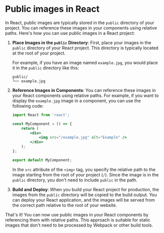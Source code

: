 # Public images in React

In React, public images are typically stored in the `public` directory of your project. You can reference these images in your components using relative paths. Here's how you can use public images in a React project:

1. **Place Images in the `public` Directory**: First, place your images in the `public` directory of your React project. This directory is typically located at the root of your project.

   For example, if you have an image named `example.jpg`, you would place it in the `public` directory like this:

   ```
   public/
   └── example.jpg
   ```

2. **Reference Images in Components**: You can reference these images in your React components using relative paths. For example, if you want to display the `example.jpg` image in a component, you can use the following code:

   ```jsx
   import React from 'react';

   const MyComponent = () => {
       return (
           <div>
               <img src="/example.jpg" alt="Example" />
           </div>
       );
   };

   export default MyComponent;
   ```

   In the `src` attribute of the `<img>` tag, you specify the relative path to the image starting from the root of your project (`/`). Since the image is in the `public` directory, you don't need to include `public` in the path.

3. **Build and Deploy**: When you build your React project for production, the images from the `public` directory will be copied to the build output. You can deploy your React application, and the images will be served from the correct path relative to the root of your website.

That's it! You can now use public images in your React components by referencing them with relative paths. This approach is suitable for static images that don't need to be processed by Webpack or other build tools.